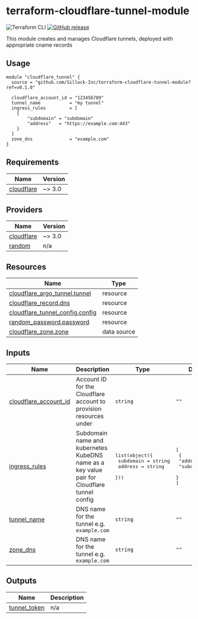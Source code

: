 # terraform-cloudflare-tunnel-module

![Terraform CLI](https://github.com/Sillock-Inc/terraform-cloudflare-tunnel-module/actions/workflows/continuous-integration.yml/badge.svg)
[![GitHub release](https://img.shields.io/github/release/Sillock-Inc/terraform-cloudflare-tunnel-module)](https://github.com/Sillock-Inc/terraform-cloudflare-tunnel-module/releases)

This module creates and manages Cloudflare tunnels, deployed with appropriate cname records

## Usage

```hcl
module "cloudflare_tunnel" {
  source = "github.com/Sillock-Inc/terraform-cloudflare-tunnel-module?ref=v0.1.0"

  cloudflare_account_id = "123456789"
  tunnel_name           = "my tunnel"
  ingress_rules         = [
    {
        "subdomain" = "subdomain"
        "address"   = "https://example.com:443"
    }
  ]
  zone_dns              = "example.com"
}
```

<!-- BEGIN_TF_DOCS -->
## Requirements

| Name | Version |
|------|---------|
| <a name="requirement_cloudflare"></a> [cloudflare](#requirement\_cloudflare) | ~> 3.0 |

## Providers

| Name | Version |
|------|---------|
| <a name="provider_cloudflare"></a> [cloudflare](#provider\_cloudflare) | ~> 3.0 |
| <a name="provider_random"></a> [random](#provider\_random) | n/a |

## Resources

| Name | Type |
|------|------|
| [cloudflare_argo_tunnel.tunnel](https://registry.terraform.io/providers/cloudflare/cloudflare/latest/docs/resources/argo_tunnel) | resource |
| [cloudflare_record.dns](https://registry.terraform.io/providers/cloudflare/cloudflare/latest/docs/resources/record) | resource |
| [cloudflare_tunnel_config.config](https://registry.terraform.io/providers/cloudflare/cloudflare/latest/docs/resources/tunnel_config) | resource |
| [random_password.password](https://registry.terraform.io/providers/hashicorp/random/latest/docs/resources/password) | resource |
| [cloudflare_zone.zone](https://registry.terraform.io/providers/cloudflare/cloudflare/latest/docs/data-sources/zone) | data source |

## Inputs

| Name | Description | Type | Default | Required |
|------|-------------|------|---------|:--------:|
| <a name="input_cloudflare_account_id"></a> [cloudflare\_account\_id](#input\_cloudflare\_account\_id) | Account ID for the Cloudflare account to provision resources under | `string` | `""` | no |
| <a name="input_ingress_rules"></a> [ingress\_rules](#input\_ingress\_rules) | Subdomain name and kubernetes KubeDNS name as a key value pair for Cloudflare tunnel config | <pre>list(object({<br>    subdomain = string<br>    address   = string<br>  }))</pre> | <pre>[<br>  {<br>    "address": "",<br>    "subdomain": ""<br>  }<br>]</pre> | no |
| <a name="input_tunnel_name"></a> [tunnel\_name](#input\_tunnel\_name) | DNS name for the tunnel e.g. `example.com` | `string` | `""` | no |
| <a name="input_zone_dns"></a> [zone\_dns](#input\_zone\_dns) | DNS name for the tunnel e.g. `example.com` | `string` | `""` | no |

## Outputs

| Name | Description |
|------|-------------|
| <a name="output_tunnel_token"></a> [tunnel\_token](#output\_tunnel\_token) | n/a |
<!-- END_TF_DOCS -->
